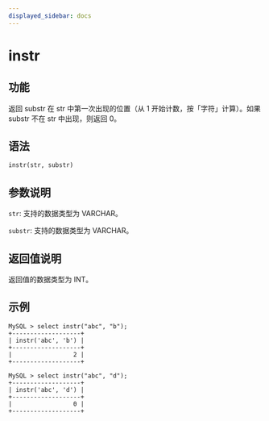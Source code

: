 ```yaml
---
displayed_sidebar: docs
---
```


# instr

## 功能

返回 substr 在 str 中第一次出现的位置（从 1 开始计数，按「字符」计算）。如果 substr 不在 str 中出现，则返回 0。

## 语法

```Haskell
instr(str, substr)
```

## 参数说明

`str`: 支持的数据类型为 VARCHAR。

`substr`: 支持的数据类型为 VARCHAR。

## 返回值说明

返回值的数据类型为 INT。

## 示例

```Plain Text
MySQL > select instr("abc", "b");
+-------------------+
| instr('abc', 'b') |
+-------------------+
|                 2 |
+-------------------+

MySQL > select instr("abc", "d");
+-------------------+
| instr('abc', 'd') |
+-------------------+
|                 0 |
+-------------------+
```
